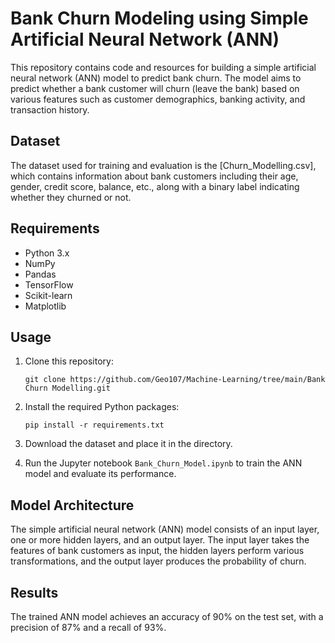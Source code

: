 # Bank Churn Modeling using Simple Artificial Neural Network (ANN)

This repository contains code and resources for building a simple artificial neural network (ANN) model to predict bank churn. The model aims to predict whether a bank customer will churn (leave the bank) based on various features such as customer demographics, banking activity, and transaction history.

## Dataset

The dataset used for training and evaluation is the [Churn_Modelling.csv], which contains information about bank customers including their age, gender, credit score, balance, etc., along with a binary label indicating whether they churned or not.

## Requirements

- Python 3.x
- NumPy
- Pandas
- TensorFlow
- Scikit-learn
- Matplotlib

## Usage

1. Clone this repository:

    ```
    git clone https://github.com/Geo107/Machine-Learning/tree/main/Bank Churn Modelling.git
    ```

2. Install the required Python packages:

    ```
    pip install -r requirements.txt
    ```

3. Download the dataset  and place it in the  directory.

4. Run the Jupyter notebook `Bank_Churn_Model.ipynb` to train the ANN model and evaluate its performance.

## Model Architecture

The simple artificial neural network (ANN) model consists of an input layer, one or more hidden layers, and an output layer. The input layer takes the features of bank customers as input, the hidden layers perform various transformations, and the output layer produces the probability of churn.

## Results

The trained ANN model achieves an accuracy of 90% on the test set, with a precision of 87% and a recall of 93%.
